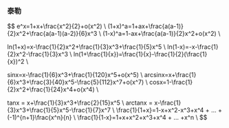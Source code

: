 ### 泰勒

$$
e^x=1+x+\frac{x^2}{2}+o(x^2)	\\
(1+x)^a=1+ax+\frac{a(a-1)}{2}x^2+\frac{a(a-1)(a-2)}{6}x^3	\\
(1-x)^a=1-ax+\frac{a(a-1)}{2}x^2+o(x^2)	\\

ln(1+x)=x-\frac{1}{2}x^2+\frac{1}{3}x^3+\frac{1}{5}x^5	\\
ln(1-x)=-x-\frac{1}{2}x^2-\frac{1}{3}x^3	\\
ln(1+\frac{1}{x})=\frac{1}{x}-\frac{1}{2}(\frac{1}{x})^2	\\

sinx=x-\frac{1}{6}x^3+\frac{1}{120}x^5+o(x^5)	\\
arcsinx=x+\frac{1}{6}x^3+\frac{3}{40}x^5-\frac{5}{112}x^7+o(x^7)	\\
cosx=1-\frac{1}{2}x^2+\frac{1}{24}x^4+o(x^4)	\\

tanx = x+\frac{1}{3}x^3+\frac{2}{15}x^5	\\
arctanx = x-\frac{1}{3}x^3+\frac{1}{5}x^5-\frac{1}{7}x^7	\\
\frac{1}{1+x}=1-x+x^2-x^3+x^4 + ... +(-1)^{n+1}\frac{x^n}{n}	\\
\frac{1}{1-x}=1+x+x^2+x^3+x^4 + ... +x^n	\\
$$

 